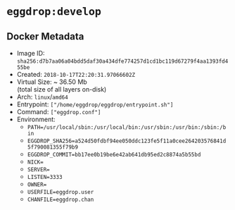 # `eggdrop:develop`

## Docker Metadata

- Image ID: `sha256:d7b7aa06a04bdd5daf30a434dfe774257d1cd1bc119d67279f4aa1393fd455be`
- Created: `2018-10-17T22:20:31.97066602Z`
- Virtual Size: ~ 36.50 Mb  
  (total size of all layers on-disk)
- Arch: `linux`/`amd64`
- Entrypoint: `["/home/eggdrop/eggdrop/entrypoint.sh"]`
- Command: `["eggdrop.conf"]`
- Environment:
  - `PATH=/usr/local/sbin:/usr/local/bin:/usr/sbin:/usr/bin:/sbin:/bin`
  - `EGGDROP_SHA256=a524d50fdbf94ee050ddc123fe5f11a0cee264203576841d5f790081355f79b9`
  - `EGGDROP_COMMIT=bb17ee0b19be6e42ab641db95ed2c8874a5b55bd`
  - `NICK=`
  - `SERVER=`
  - `LISTEN=3333`
  - `OWNER=`
  - `USERFILE=eggdrop.user`
  - `CHANFILE=eggdrop.chan`
